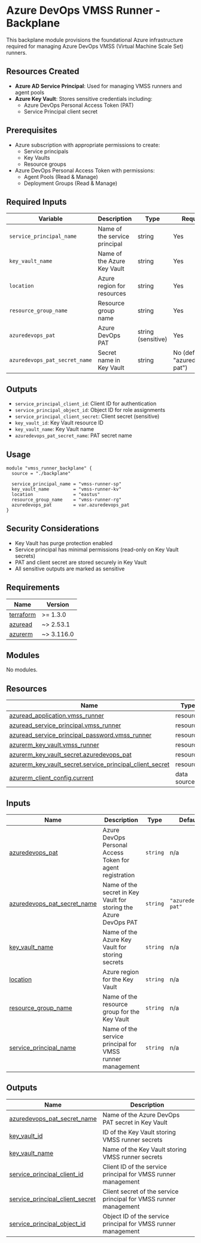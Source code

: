 # Azure DevOps VMSS Runner - Backplane

This backplane module provisions the foundational Azure infrastructure required for managing Azure DevOps VMSS (Virtual Machine Scale Set) runners.

## Resources Created

- **Azure AD Service Principal**: Used for managing VMSS runners and agent pools
- **Azure Key Vault**: Stores sensitive credentials including:
  - Azure DevOps Personal Access Token (PAT)
  - Service Principal client secret

## Prerequisites

- Azure subscription with appropriate permissions to create:
  - Service principals
  - Key Vaults
  - Resource groups
- Azure DevOps Personal Access Token with permissions:
  - Agent Pools (Read & Manage)
  - Deployment Groups (Read & Manage)

## Required Inputs

| Variable | Description | Type | Required |
|----------|-------------|------|----------|
| `service_principal_name` | Name of the service principal | string | Yes |
| `key_vault_name` | Name of the Azure Key Vault | string | Yes |
| `location` | Azure region for resources | string | Yes |
| `resource_group_name` | Resource group name | string | Yes |
| `azuredevops_pat` | Azure DevOps PAT | string (sensitive) | Yes |
| `azuredevops_pat_secret_name` | Secret name in Key Vault | string | No (default: "azuredevops-pat") |

## Outputs

- `service_principal_client_id`: Client ID for authentication
- `service_principal_object_id`: Object ID for role assignments
- `service_principal_client_secret`: Client secret (sensitive)
- `key_vault_id`: Key Vault resource ID
- `key_vault_name`: Key Vault name
- `azuredevops_pat_secret_name`: PAT secret name

## Usage

```hcl
module "vmss_runner_backplane" {
  source = "./backplane"

  service_principal_name = "vmss-runner-sp"
  key_vault_name         = "vmss-runner-kv"
  location               = "eastus"
  resource_group_name    = "vmss-runner-rg"
  azuredevops_pat        = var.azuredevops_pat
}
```

## Security Considerations

- Key Vault has purge protection enabled
- Service principal has minimal permissions (read-only on Key Vault secrets)
- PAT and client secret are stored securely in Key Vault
- All sensitive outputs are marked as sensitive

<!-- BEGIN_TF_DOCS -->
## Requirements

| Name | Version |
|------|---------|
| <a name="requirement_terraform"></a> [terraform](#requirement\_terraform) | >= 1.3.0 |
| <a name="requirement_azuread"></a> [azuread](#requirement\_azuread) | ~> 2.53.1 |
| <a name="requirement_azurerm"></a> [azurerm](#requirement\_azurerm) | ~> 3.116.0 |

## Modules

No modules.

## Resources

| Name | Type |
|------|------|
| [azuread_application.vmss_runner](https://registry.terraform.io/providers/hashicorp/azuread/latest/docs/resources/application) | resource |
| [azuread_service_principal.vmss_runner](https://registry.terraform.io/providers/hashicorp/azuread/latest/docs/resources/service_principal) | resource |
| [azuread_service_principal_password.vmss_runner](https://registry.terraform.io/providers/hashicorp/azuread/latest/docs/resources/service_principal_password) | resource |
| [azurerm_key_vault.vmss_runner](https://registry.terraform.io/providers/hashicorp/azurerm/latest/docs/resources/key_vault) | resource |
| [azurerm_key_vault_secret.azuredevops_pat](https://registry.terraform.io/providers/hashicorp/azurerm/latest/docs/resources/key_vault_secret) | resource |
| [azurerm_key_vault_secret.service_principal_client_secret](https://registry.terraform.io/providers/hashicorp/azurerm/latest/docs/resources/key_vault_secret) | resource |
| [azurerm_client_config.current](https://registry.terraform.io/providers/hashicorp/azurerm/latest/docs/data-sources/client_config) | data source |

## Inputs

| Name | Description | Type | Default | Required |
|------|-------------|------|---------|:--------:|
| <a name="input_azuredevops_pat"></a> [azuredevops\_pat](#input\_azuredevops\_pat) | Azure DevOps Personal Access Token for agent registration | `string` | n/a | yes |
| <a name="input_azuredevops_pat_secret_name"></a> [azuredevops\_pat\_secret\_name](#input\_azuredevops\_pat\_secret\_name) | Name of the secret in Key Vault for storing the Azure DevOps PAT | `string` | `"azuredevops-pat"` | no |
| <a name="input_key_vault_name"></a> [key\_vault\_name](#input\_key\_vault\_name) | Name of the Azure Key Vault for storing secrets | `string` | n/a | yes |
| <a name="input_location"></a> [location](#input\_location) | Azure region for the Key Vault | `string` | n/a | yes |
| <a name="input_resource_group_name"></a> [resource\_group\_name](#input\_resource\_group\_name) | Name of the resource group for the Key Vault | `string` | n/a | yes |
| <a name="input_service_principal_name"></a> [service\_principal\_name](#input\_service\_principal\_name) | Name of the service principal for VMSS runner management | `string` | n/a | yes |

## Outputs

| Name | Description |
|------|-------------|
| <a name="output_azuredevops_pat_secret_name"></a> [azuredevops\_pat\_secret\_name](#output\_azuredevops\_pat\_secret\_name) | Name of the Azure DevOps PAT secret in Key Vault |
| <a name="output_key_vault_id"></a> [key\_vault\_id](#output\_key\_vault\_id) | ID of the Key Vault storing VMSS runner secrets |
| <a name="output_key_vault_name"></a> [key\_vault\_name](#output\_key\_vault\_name) | Name of the Key Vault storing VMSS runner secrets |
| <a name="output_service_principal_client_id"></a> [service\_principal\_client\_id](#output\_service\_principal\_client\_id) | Client ID of the service principal for VMSS runner management |
| <a name="output_service_principal_client_secret"></a> [service\_principal\_client\_secret](#output\_service\_principal\_client\_secret) | Client secret of the service principal for VMSS runner management |
| <a name="output_service_principal_object_id"></a> [service\_principal\_object\_id](#output\_service\_principal\_object\_id) | Object ID of the service principal for VMSS runner management |
<!-- END_TF_DOCS -->